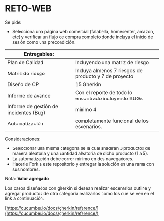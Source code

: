 # RETO-WEB

Se pide: 

- Selecciona una página web comercial (falabella, homecenter, amazon, etc) y verificar un flujo de compra completo donde incluya el inicio de sesión como una precondición.

| Entregables:  |  |
| --- | --- |
| Plan de Calidad |  Incluyendo una matriz de riesgo |
| Matriz de riesgo | Incluya almenos 7 riesgos de producto y 7 de proyecto |
| Diseño de CP | 15 Gherkin |
| Informe de avance | Con el reporte de todo lo encontrado incluyendo BUGs |
| Informe de gestión de incidentes (Bug) | minimo 4 |
| Automatización  | completamente funcional de los escenarios. |

Consideraciones:
- Seleccionar una misma categoría de la cual añadirán 3 productos de manera aleatoria y una cantidad aleatoria de dicho producto (1 a 5).
- La automatización debe correr minimo en dos navegadores.
- Hacerle Fork a este repositorio y entregar la solución en una rama con sus nombres.


Nota: **Valor agregado**

Los casos diseñados con gherkin si desean realizar escenarios outline y agregar productos de otra categoría realizarlos como los que se ven en el link a continuación.

[https://cucumber.io/docs/gherkin/reference/](https://cucumber.io/docs/gherkin/reference/)
